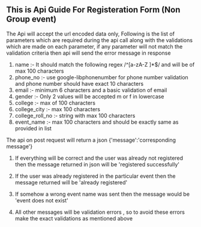 ## This is Api Guide For Registeration Form (Non Group event)

The Api will accept the url encoded data only, Following is the list of parameters which are required during the api call along with the validations which are made on each parameter, if any parameter will not match the validation criteria then api will send the error message in response 

1. name :- It should match the following regex /^[a-zA-Z ]*$/ and will be of max 100 characters 
2. phone_no :- use google-libphonenumber for phone number validation and phone number should have exact 10 characters
3. email :- minimum 6 characters and a basic validation of email
4. gender :- Only 2 values will be accepted m or f in lowercase
5. college :- max of 100 characters
6. college_city :- max 100 characters
7. college_roll_no :- string with max 100 characters
8. event_name :- max 100 characters and should be exactly same as provided in list

The api on post request will return a json {'message':'corresponding message'}

1. If everything will be correct and the user was already not registered then the message returned in json will be 'registered successfully'

2. If the user was already registered in the particular event then the message returned will be 'already registered'
3. If somehow a wrong event name was sent then the message would be 'event does not exist'
4. All other messages will be validation errors , so to avoid these errors make the exact validations as mentioned above

